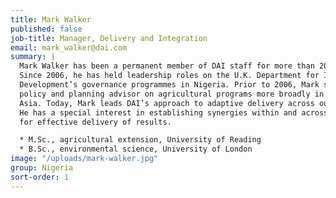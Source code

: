 ```yaml
---
title: Mark Walker
published: false
job-title: Manager, Delivery and Integration
email: mark_walker@dai.com
summary: |
  Mark Walker has been a permanent member of DAI staff for more than 20 years.
  Since 2006, he has held leadership roles on the U.K. Department for International
  Development’s governance programmes in Nigeria. Prior to 2006, Mark served as a
  policy and planning advisor on agricultural programs more broadly in Africa and
  Asia. Today, Mark leads DAI’s approach to adaptive delivery across our Nigeria portfolio.
  He has a special interest in establishing synergies within and across programmes
  for effective delivery of results.

  * M.Sc., agricultural extension, University of Reading
  * B.Sc., environmental science, University of London
image: "/uploads/mark-walker.jpg"
group: Nigeria
sort-order: 1
---
```


